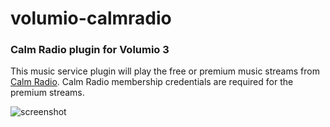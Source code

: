 # volumio-calmradio
### Calm Radio plugin for Volumio 3

This music service plugin will play the free or premium music streams from [Calm Radio](https://calmradio.com "Calm Radio Website"). Calm Radio membership credentials are required for the premium streams.

![screenshot](https://rjcrans.net/dev/volumio/crsshot.jpeg)
